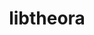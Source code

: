 ---
title: "libtheora"
layout: cache
categories: [package, develop-2023-11-19]
meta: {"versions": ["1.1.1"], "compilers": ["gcc@=11.1.0", "gcc@=11.4.0", "gcc@=7.3.1", "gcc@=9.4.0"], "oss": ["amzn2", "ubuntu20.04"], "platforms": ["linux"], "targets": ["aarch64", "neoverse_n1", "neoverse_v1", "ppc64le", "x86_64_v3"], "stacks": ["aws-isc", "aws-isc-aarch64", "data-vis-sdk", "e4s", "e4s-neoverse_v1", "e4s-power", "e4s-rocm-external", "root"], "num_specs": 8, "num_specs_by_stack": {"root": 8, "aws-isc-aarch64": 2, "aws-isc": 1, "e4s-neoverse_v1": 1, "e4s-power": 1, "data-vis-sdk": 2, "e4s": 1, "e4s-rocm-external": 1}}
spec_details: [{"hash": "ysemkxjaytwinikro7rin6ivkkb3gfyu", "compiler": "gcc@=7.3.1", "versions": ["1.1.1"], "os": "amzn2", "platform": "linux", "target": "aarch64", "variants": ["build_system=autotools", "~doc", "patches=d9bb5a9,e01511a,e01ef71,ff8478d"], "stacks": ["root", "aws-isc-aarch64"], "size": "-", "tarball": "https://binaries.spack.io/develop-2023-11-19/build_cache/linux-amzn2-aarch64/gcc-7.3.1/libtheora-1.1.1/linux-amzn2-aarch64-gcc-7.3.1-libtheora-1.1.1-ysemkxjaytwinikro7rin6ivkkb3gfyu.spack"}, {"hash": "ydqfzpihagngzzyosi3wnhgh6tdw43t2", "compiler": "gcc@=7.3.1", "versions": ["1.1.1"], "os": "amzn2", "platform": "linux", "target": "neoverse_n1", "variants": ["build_system=autotools", "~doc", "patches=d9bb5a9,e01511a,e01ef71,ff8478d"], "stacks": ["root", "aws-isc-aarch64"], "size": "-", "tarball": "https://binaries.spack.io/develop-2023-11-19/build_cache/linux-amzn2-neoverse_n1/gcc-7.3.1/libtheora-1.1.1/linux-amzn2-neoverse_n1-gcc-7.3.1-libtheora-1.1.1-ydqfzpihagngzzyosi3wnhgh6tdw43t2.spack"}, {"hash": "cqtwxa6irc4ugnnl2cotcyu2qnsjemm4", "compiler": "gcc@=7.3.1", "versions": ["1.1.1"], "os": "amzn2", "platform": "linux", "target": "x86_64_v3", "variants": ["build_system=autotools", "~doc", "patches=d9bb5a9,e01511a,e01ef71,ff8478d"], "stacks": ["root", "aws-isc"], "size": "-", "tarball": "https://binaries.spack.io/develop-2023-11-19/build_cache/linux-amzn2-x86_64_v3/gcc-7.3.1/libtheora-1.1.1/linux-amzn2-x86_64_v3-gcc-7.3.1-libtheora-1.1.1-cqtwxa6irc4ugnnl2cotcyu2qnsjemm4.spack"}, {"hash": "63ewgqgiwkev37b7ugfci3su43mhun45", "compiler": "gcc@=11.4.0", "versions": ["1.1.1"], "os": "ubuntu20.04", "platform": "linux", "target": "neoverse_v1", "variants": ["build_system=autotools", "~doc", "patches=d9bb5a9,e01511a,e01ef71,ff8478d"], "stacks": ["root", "e4s-neoverse_v1"], "size": "-", "tarball": "https://binaries.spack.io/develop-2023-11-19/build_cache/linux-ubuntu20.04-neoverse_v1/gcc-11.4.0/libtheora-1.1.1/linux-ubuntu20.04-neoverse_v1-gcc-11.4.0-libtheora-1.1.1-63ewgqgiwkev37b7ugfci3su43mhun45.spack"}, {"hash": "in3schzqkjvdj4i4dpss75rsagh2bkmb", "compiler": "gcc@=9.4.0", "versions": ["1.1.1"], "os": "ubuntu20.04", "platform": "linux", "target": "ppc64le", "variants": ["build_system=autotools", "~doc", "patches=d9bb5a9,e01511a,e01ef71,ff8478d"], "stacks": ["e4s-power", "root"], "size": "-", "tarball": "https://binaries.spack.io/develop-2023-11-19/build_cache/linux-ubuntu20.04-ppc64le/gcc-9.4.0/libtheora-1.1.1/linux-ubuntu20.04-ppc64le-gcc-9.4.0-libtheora-1.1.1-in3schzqkjvdj4i4dpss75rsagh2bkmb.spack"}, {"hash": "fa74rop2cmw67udvpmcqvjjxnzjfejoz", "compiler": "gcc@=11.1.0", "versions": ["1.1.1"], "os": "ubuntu20.04", "platform": "linux", "target": "x86_64_v3", "variants": ["build_system=autotools", "~doc", "patches=d9bb5a9,e01511a,e01ef71,ff8478d"], "stacks": ["data-vis-sdk", "root"], "size": "-", "tarball": "https://binaries.spack.io/develop-2023-11-19/build_cache/linux-ubuntu20.04-x86_64_v3/gcc-11.1.0/libtheora-1.1.1/linux-ubuntu20.04-x86_64_v3-gcc-11.1.0-libtheora-1.1.1-fa74rop2cmw67udvpmcqvjjxnzjfejoz.spack"}, {"hash": "pnrqnbxigkudygfbhretpqj2umtvxgbg", "compiler": "gcc@=11.1.0", "versions": ["1.1.1"], "os": "ubuntu20.04", "platform": "linux", "target": "x86_64_v3", "variants": ["build_system=autotools", "~doc", "patches=d9bb5a9,e01511a,e01ef71,ff8478d"], "stacks": ["data-vis-sdk", "root"], "size": "-", "tarball": "https://binaries.spack.io/develop-2023-11-19/build_cache/linux-ubuntu20.04-x86_64_v3/gcc-11.1.0/libtheora-1.1.1/linux-ubuntu20.04-x86_64_v3-gcc-11.1.0-libtheora-1.1.1-pnrqnbxigkudygfbhretpqj2umtvxgbg.spack"}, {"hash": "zktzjwcbitj2k2l5oehoqcmkpwltoa7l", "compiler": "gcc@=11.4.0", "versions": ["1.1.1"], "os": "ubuntu20.04", "platform": "linux", "target": "x86_64_v3", "variants": ["build_system=autotools", "~doc", "patches=d9bb5a9,e01511a,e01ef71,ff8478d"], "stacks": ["e4s", "root", "e4s-rocm-external"], "size": "-", "tarball": "https://binaries.spack.io/develop-2023-11-19/build_cache/linux-ubuntu20.04-x86_64_v3/gcc-11.4.0/libtheora-1.1.1/linux-ubuntu20.04-x86_64_v3-gcc-11.4.0-libtheora-1.1.1-zktzjwcbitj2k2l5oehoqcmkpwltoa7l.spack"}]
---